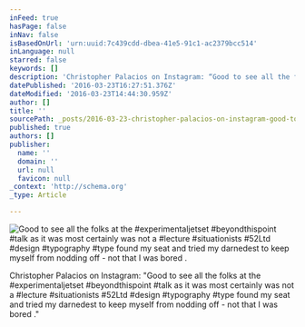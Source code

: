 ```yaml
---
inFeed: true
hasPage: false
inNav: false
isBasedOnUrl: 'urn:uuid:7c439cdd-dbea-41e5-91c1-ac2379bcc514'
inLanguage: null
starred: false
keywords: []
description: 'Christopher Palacios on Instagram: “Good to see all the folks at the #experimentaljetset #beyondthispoint #talk as it was most certainly was not a #lecture #situationists #52Ltd #design #typography #type found my seat and tried my darnedest to keep myself from nodding off - not that I was bored .”'
datePublished: '2016-03-23T16:27:51.376Z'
dateModified: '2016-03-23T14:44:30.959Z'
author: []
title: ''
sourcePath: _posts/2016-03-23-christopher-palacios-on-instagram-good-to-see-all-the-folk.md
published: true
authors: []
publisher:
  name: ''
  domain: ''
  url: null
  favicon: null
_context: 'http://schema.org'
_type: Article

---
```

![Good to see all the folks at the #experimentaljetset #beyondthispoint #talk as it was most certainly was not a #lecture #situationists #52Ltd #design #typography #type found my seat and tried my darnedest to keep myself from nodding off - not that I was bored .](https://scontent.cdninstagram.com/t51.2885-15/s640x640/sh0.08/e35/12716883_181455482227256_1872722039_n.jpg?ig_cache_key=MTE5MDUxMzIzMTgzMjY2MTA4NA%3D%3D.2)

Christopher Palacios on Instagram: "Good to see all the folks at the \#experimentaljetset \#beyondthispoint \#talk as it was most certainly was not a \#lecture \#situationists \#52Ltd \#design \#typography \#type found my seat and tried my darnedest to keep myself from nodding off - not that I was bored ."